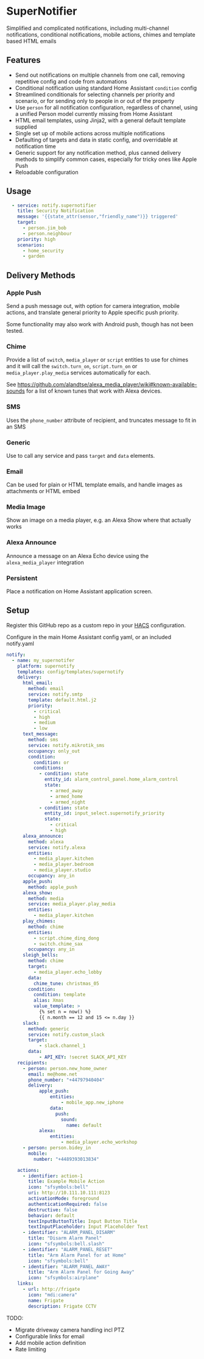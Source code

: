 # SuperNotifier

Simplified and complicated notifications, including multi-channel notifications, conditional notifications, mobile
actions, chimes and template based HTML emails

## Features

* Send out notifications on multiple channels from one call, removing repetitive config and code from automations
* Conditional notification using standard Home Assistant `condition` config
* Streamlined conditionals for selecting channels per priority and scenario, or
for sending only to people in or out of the property
* Use `person` for all notification configuration, regardless of channel, using a unified Person model currently missing from Home Assistant
* HTML email templates, using Jinja2, with a general default template supplied
* Single set up of mobile actions across multiple notifications
* Defaulting of targets and data in static config, and overridable at notification time
* Generic support for any notification method, plus canned delivery methods to simplify common cases, especially for tricky ones like Apple Push
* Reloadable configuration

## Usage

```yaml
  - service: notify.supernotifier
    title: Security Notification
    message: '{{state_attr(sensor,"friendly_name")}} triggered'
    target: 
      - person.jim_bob
      - person.neighbour
    priority: high
    scenarios:
      - home_security
      - garden
```

## Delivery Methods

### Apple Push

Send a push message out, with option for camera integration, mobile actions, and
translate general priority to Apple specific push priority. 

Some functionality may also work with Android push, though has not been tested.

### Chime

Provide a list of `switch`, `media_player` or `script` entities to use for chimes
and it will call the `switch.turn_on`, `script.turn_on` or `media_player.play_media`
services automatically for each.

See https://github.com/alandtse/alexa_media_player/wiki#known-available-sounds for
a list of known tunes that work with Alexa devices.

### SMS

Uses the `phone_number` attribute of recipient, and truncates message to fit in an SMS

### Generic

Use to call any service and pass `target` and `data` elements.

### Email

Can be used for plain or HTML template emails, and handle images as attachments
or HTML embed

### Media Image

Show an image on a media player, e.g. an Alexa Show where that actually works

### Alexa Announce

Announce a message on an Alexa Echo device using the `alexa_media_player` integration

### Persistent

Place a notification on Home Assistant application screen.

## Setup

Register this GitHub repo as a custom repo 
in your [HACS]( https://hacs.xyz) configuration. 

Configure in the main Home Assistant config yaml, or an included notify.yaml

```yaml
notify:
  - name: my_supernotifer
    platform: supernotify
    templates: config/templates/supernotify        
    delivery:
      html_email:
        method: email
        service: notify.smtp
        template: default.html.j2 
        priority:
          - critical
          - high
          - medium
          - low
      text_message:    
        method: sms
        service: notify.mikrotik_sms
        occupancy: only_out
        condition:
          condition: or
          conditions:
            - condition: state
              entity_id: alarm_control_panel.home_alarm_control
              state:
                - armed_away
                - armed_home
                - armed_night
            - condition: state
              entity_id: input_select.supernotify_priority
              state:
                - critical
                - high    
      alexa_announce:
        method: alexa
        service: notify.alexa
        entities:
          - media_player.kitchen
          - media_player.bedroom
          - media_player.studio
        occupancy: any_in
      apple_push:
        method: apple_push
      alexa_show:
        method: media
        service: media_player.play_media
        entities:
          - media_player.kitchen
      play_chimes:
        method: chime
        entities:
          - script.chime_ding_dong
          - switch.chime_sax
        occupancy: any_in
      sleigh_bells:
        method: chime
        target:
          - media_player.echo_lobby
        data:
          chime_tune: christmas_05
        condition: 
          condition: template
          alias: Xmas
          value_template: >
            {% set n = now() %}
            {{ n.month == 12 and 15 <= n.day }}
      slack:
        method: generic
        service: notify.custom_slack
        target:
            - slack.channel_1
        data:
            - API_KEY: !secret SLACK_API_KEY
    recipients:
      - person: person.new_home_owner
        email: me@home.net
        phone_number: "+44797940404"
        delivery:
            apple_push:
                entities:
                    - mobile_app.new_iphone
                data:
                  push:
                    sound:
                      name: default
            alexa:
                entities:
                    - media_player.echo_workshop
      - person: person.bidey_in
        mobile:
          number: "+4489393013834"

    actions:
      - identifier: action-1
        title: Example Mobile Action
        icon: "sfsymbols:bell"
        uri: http://10.111.10.111:8123
        activationMode: foreground
        authenticationRequired: false
        destructive: false
        behavior: default
        textInputButtonTitle: Input Button Title
        textInputPlaceholder: Input Placeholder Text
      - identifier: "ALARM_PANEL_DISARM"
        title: "Disarm Alarm Panel"
        icon: "sfsymbols:bell.slash"
      - identifier: "ALARM_PANEL_RESET"
        title: "Arm Alarm Panel for at Home"
        icon: "sfsymbols:bell"
      - identifier: "ALARM_PANEL_AWAY"
        title: "Arm Alarm Panel for Going Away"
        icon: "sfsymbols:airplane"
    links:
      - url: http://frigate
        icon: "mdi:camera"
        name: Frigate
        description: Frigate CCTV
```

TODO:

* Migrate driveway camera handling incl PTZ
* Configurable links for email
* Add mobile action definition
* Rate limiting
